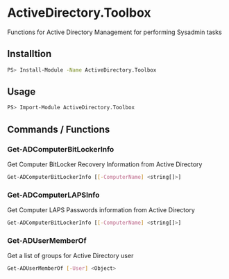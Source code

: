 # ActiveDirectory.Toolbox

Functions for Active Directory Management for performing Sysadmin tasks

## Installtion
```bash
PS> Install-Module -Name ActiveDirectory.Toolbox
```

## Usage
```bash
PS> Import-Module ActiveDirectory.Toolbox
```

## Commands / Functions

### Get-ADComputerBitLockerInfo
Get Computer BitLocker Recovery Information from Active Directory
```bash
Get-ADComputerBitLockerInfo [[-ComputerName] <string[]>]
```
### Get-ADComputerLAPSInfo
Get Computer LAPS Passwords information from Active Directory
```bash
Get-ADComputerBitLockerInfo [[-ComputerName] <string[]>]
```
### Get-ADUserMemberOf
Get a list of groups for Active Directory user
```bash
Get-ADUserMemberOf [-User] <Object>
```

